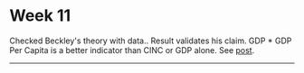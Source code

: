 # Week 11

Checked Beckley's theory with data.. Result validates his claim. GDP *
GDP Per Capita is a better indicator than CINC or GDP alone. See
[post](2021/03/power-of-nations-beckley-code.md).

---

